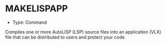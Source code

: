 # MAKELISPAPP

- Type: Command

Compiles one or more AutoLISP (LSP) source files into an application (VLX) file that can be distributed to users and protect your code.
